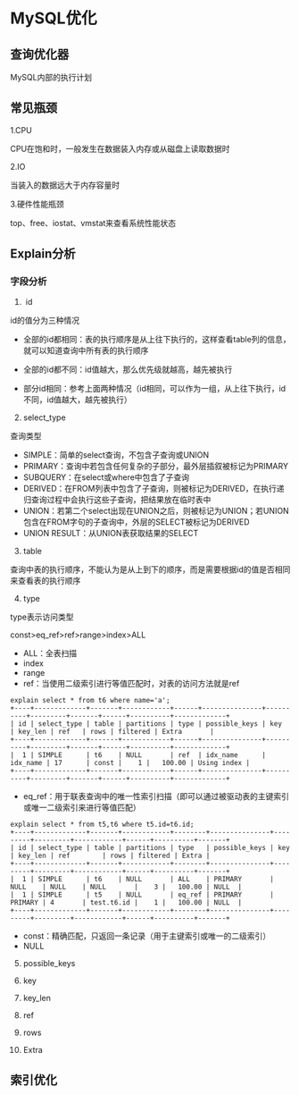 # MySQL优化

## 查询优化器

MySQL内部的执行计划

## 常见瓶颈

1.CPU

CPU在饱和时，一般发生在数据装入内存或从磁盘上读取数据时

2.IO

当装入的数据远大于内存容量时

3.硬件性能瓶颈

top、free、iostat、vmstat来查看系统性能状态

## Explain分析

### 字段分析

1. ​    id

id的值分为三种情况

- 全部的id都相同：表的执行顺序是从上往下执行的，这样查看table列的信息，就可以知道查询中所有表的执行顺序

- 全部的id都不同：id值越大，那么优先级就越高，越先被执行
- 部分id相同：参考上面两种情况（id相同，可以作为一组，从上往下执行，id不同，id值越大，越先被执行）

2.    select_type

查询类型

- SIMPLE：简单的select查询，不包含子查询或UNION
- PRIMARY：查询中若包含任何复杂的子部分，最外层插叙被标记为PRIMARY
- SUBQUERY：在select或where中包含了子查询
- DERIVED：在FROM列表中包含了子查询，则被标记为DERIVED，在执行递归查询过程中会执行这些子查询，把结果放在临时表中
- UNION：若第二个select出现在UNION之后，则被标记为UNION；若UNION包含在FROM字句的子查询中，外层的SELECT被标记为DERIVED
- UNION RESULT：从UNION表获取结果的SELECT

3.    table

查询中表的执行顺序，不能认为是从上到下的顺序，而是需要根据id的值是否相同来查看表的执行顺序

4.    type

type表示访问类型

const>eq_ref>ref>range>index>ALL

- ALL：全表扫描
- index
- range
- ref：当使用二级索引进行等值匹配时，对表的访问方法就是ref

```mysql
explain select * from t6 where name='a';
+----+-------------+-------+------------+------+---------------+----------+---------+-------+------+----------+-------------+
| id | select_type | table | partitions | type | possible_keys | key      | key_len | ref   | rows | filtered | Extra       |
+----+-------------+-------+------------+------+---------------+----------+---------+-------+------+----------+-------------+
|  1 | SIMPLE      | t6    | NULL       | ref  | idx_name      | idx_name | 17      | const |    1 |   100.00 | Using index |
+----+-------------+-------+------------+------+---------------+----------+---------+-------+------+----------+-------------+
```



- eq_ref：用于联表查询中的唯一性索引扫描（即可以通过被驱动表的主键索引或唯一二级索引来进行等值匹配）

```mysql
explain select * from t5,t6 where t5.id=t6.id;
+----+-------------+-------+------------+--------+---------------+---------+---------+------------+------+----------+-------+
| id | select_type | table | partitions | type   | possible_keys | key     | key_len | ref        | rows | filtered | Extra |
+----+-------------+-------+------------+--------+---------------+---------+---------+------------+------+----------+-------+
|  1 | SIMPLE      | t6    | NULL       | ALL    | PRIMARY       | NULL    | NULL    | NULL       |    3 |   100.00 | NULL  |
|  1 | SIMPLE      | t5    | NULL       | eq_ref | PRIMARY       | PRIMARY | 4       | test.t6.id |    1 |   100.00 | NULL  |
+----+-------------+-------+------------+--------+---------------+---------+---------+------------+------+----------+-------+
```



- const：精确匹配，只返回一条记录（用于主键索引或唯一的二级索引）
- NULL

5.   possible_keys



6.    key



7.    key_len



8.   ref



9.    rows



10.    Extra





## 索引优化











